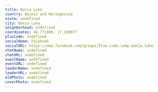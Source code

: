 ```yaml
---
title: Banja Luka
country: Bosnia and Herzegovina
state: undefined
city: Banja Luka
neighborhood: undefined
coordinates: 44.771989, 17.189877
plusCode: undefined
socialName: Facebook
socialURL: https://www.facebook.com/groups/free.code.camp.banja.luka
chatName: undefined
chatURL: undefined
eventName: undefined
eventURL: undefined
leaderName: undefined
leaderURL: undefined
oldPhoto: undefined
coverPhoto: undefined
---
```

